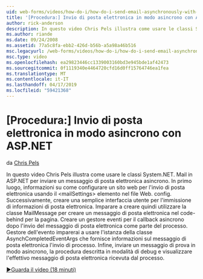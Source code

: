 ```yaml
---
uid: web-forms/videos/how-do-i/how-do-i-send-email-asynchronously-with-aspnet
title: '[Procedura:] Invio di posta elettronica in modo asincrono con ASP.NET | Microsoft Docs'
author: rick-anderson
description: In questo video Chris Pels illustra come usare le classi System.NET. Mail in ASP.NET per inviare un messaggio di posta elettronica asincrono. In primo luogo, informazioni su come configurare un intervento di servizio web...
ms.author: riande
ms.date: 09/24/2008
ms.assetid: 77a5c8fa-ebb2-426d-b56b-a5a98a46b516
msc.legacyurl: /web-forms/videos/how-do-i/how-do-i-send-email-asynchronously-with-aspnet
msc.type: video
ms.openlocfilehash: ea29823446cc1339003160bd3e945bde1af42473
ms.sourcegitcommit: 0f1119340e4464720cfd16d0ff15764746ea1fea
ms.translationtype: MT
ms.contentlocale: it-IT
ms.lasthandoff: 04/17/2019
ms.locfileid: "59421368"
---
```

# <a name="how-do-i-send-email-asynchronously-with-aspnet"></a>[Procedura:] Invio di posta elettronica in modo asincrono con ASP.NET

da [Chris Pels](https://twitter.com/chrispels)

In questo video Chris Pels illustra come usare le classi System.NET. Mail in ASP.NET per inviare un messaggio di posta elettronica asincrono. In primo luogo, informazioni su come configurare un sito web per l'invio di posta elettronica usando il &lt;mailSettings&gt; elemento nel file Web. config. Successivamente, creare una semplice interfaccia utente per l'immissione di informazioni di posta elettronica. Imparare a creare quindi utilizzare la classe MailMessage per creare un messaggio di posta elettronica nel code-behind per la pagina. Creare un gestore eventi per il callback asincrono dopo l'invio del messaggio di posta elettronica come parte del processo. Gestore dell'evento imparerai a usare l'istanza della classe AsynchCompletedEventArgs che fornisce informazioni sul messaggio di posta elettronica l'invio di processo. Infine, inviare un messaggio di prova in modo asincrono, la procedura descritta in modalità di debug e visualizzare l'effettivo messaggio di posta elettronica ricevuta dal processo.

[&#9654;Guarda il video (18 minuti)](https://channel9.msdn.com/Blogs/ASP-NET-Site-Videos/how-do-i-send-email-asynchronously-with-aspnet)
